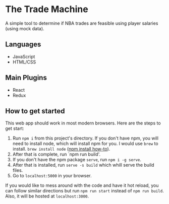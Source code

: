 # The Trade Machine

A simple tool to determine if NBA trades are feasible using player salaries (using mock data).

## Languages
  - JavaScript
  - HTML/CSS

## Main Plugins
  - React
  - Redux

## How to get started
This web app should work in most modern browsers.
Here are the steps to get start:
1. Run `npm i` from this project's directory. If you don't have npm, you will need to install node, which will install npm for you. I would use `brew` to install. `brew install node` ([npm install how-to](https://changelog.com/posts/install-node-js-with-homebrew-on-os-x)).
2. After that is complete, run `npm run build'.
3. If you don't have the npm package `serve`, run `npm i -g serve`.
4. After that is installed, run `serve -s build` which whill serve the build files.
5. Go to `localhost:5000` in your browser.

If you would like to mess around with the code and have it hot reload, you can follow similar directions but run `npm run start` instead of `npm run build`.
Also, it will be hosted at `localhost:3000`.

